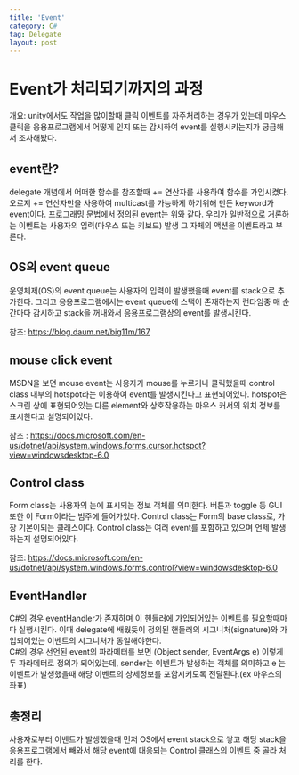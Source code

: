 ```yaml
---
title: 'Event'
category: C#
tag: Delegate
layout: post
---
```

# Event가 처리되기까지의 과정

개요: unity에서도 작업을 많이할때 클릭 이벤트를 자주처리하는 경우가 있는데 마우스 클릭을 응용프로그램에서 어떻게 인지 또는 감시하여
event를 실행시키는지가 궁금해서 조사해봤다.

## event란?
delegate 개념에서 어떠한 함수를 참조할때 += 연산자를 사용하여 함수를 가입시켰다. 오로지 += 연산자만을 사용하여 multicast를 가능하게 하기위해 만든 keyword가 event이다.
프로그래밍 문법에서 정의된 event는 위와 같다.
우리가 일반적으로 거론하는 이벤트는 사용자의 입력(마우스 또는 키보드) 발생 그 자체의 액션을 이벤트라고 부른다.

## OS의 event queue
운영체제(OS)의 event queue는 사용자의 입력이 발생했을때 event를 stack으로 추가한다. 그리고 응용프로그램에서는 event queue에 스택이 존재하는지 런타임중 매 순간마다 감시하고
stack을 꺼내와서 응용프로그램상의 event를 발생시킨다.

참조: https://blog.daum.net/big11m/167

## mouse click event
MSDN을 보면 mouse event는 사용자가 mouse를 누르거나 클릭했을때 control class 내부의 hotspot라는 이용하여 event를 발생시킨다고 표현되어있다. hotspot은 스크린 상에 표현되어있는
다른 element와 상호작용하는 마우스 커서의 위치 정보를 표시한다고 설명되어있다.

참조 : https://docs.microsoft.com/en-us/dotnet/api/system.windows.forms.cursor.hotspot?view=windowsdesktop-6.0

## Control class
Form class는 사용자의 눈에 표시되는 정보 객체를 의미한다. 버튼과 toggle 등 GUI 또한 이 Form이라는 범주에 들어가있다. Control class는 Form의 base class로, 가장 기본이되는 클래스이다.
Control class는 여러 event를 포함하고 있으며 언제 발생하는지 설명되어있다.

참조: https://docs.microsoft.com/en-us/dotnet/api/system.windows.forms.control?view=windowsdesktop-6.0

## EventHandler
C#의 경우 eventHandler가 존재하며 이 핸들러에 가입되어있는 이벤트를 필요할때마다 실행시킨다. 이때 delegate에 배웠듯이 정의된 핸들러의 시그니처(signature)와 가입되어있는 이벤트의
시그니처가 동일해야한다.    
C#의 경우 선언된 event의 파라메터를 보면 (Object sender, EventArgs e) 이렇게 두 파라메터로 정의가 되어있는데, sender는 이벤트가 발생하는 객체를 의미하고
e 는 이벤트가 발생했을때 해당 이벤트의 상세정보를 포함시키도록 전달된다.(ex 마우스의 좌표)

## 총정리
사용자로부터 이벤트가 발생했을때 먼저 OS에서 event stack으로 쌓고 해당 stack을 응용프로그램에서 빼와서 해당 event에 대응되는 Control 클래스의 이벤트 중 골라 처리를 한다.